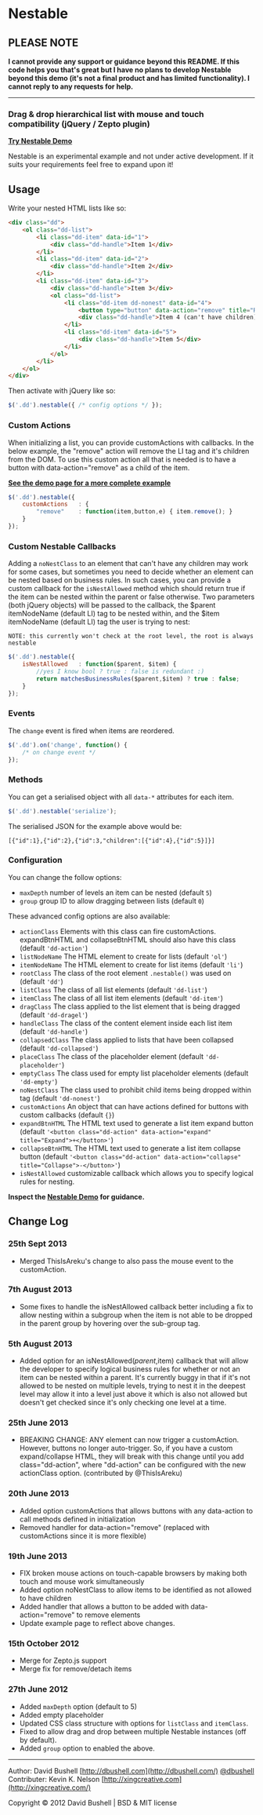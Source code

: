 Nestable
========

## PLEASE NOTE

**I cannot provide any support or guidance beyond this README. If this code helps you that's great but I have no plans to develop Nestable beyond this demo (it's not a final product and has limited functionality). I cannot reply to any requests for help.**

* * *

### Drag & drop hierarchical list with mouse and touch compatibility (jQuery / Zepto plugin)

[**Try Nestable Demo**](https://rawgithub.com/kevinknelson/Nestable/master/index.html)

Nestable is an experimental example and not under active development. If it suits your requirements feel free to expand upon it!

## Usage

Write your nested HTML lists like so:

```html
<div class="dd">
    <ol class="dd-list">
        <li class="dd-item" data-id="1">
            <div class="dd-handle">Item 1</div>
        </li>
        <li class="dd-item" data-id="2">
            <div class="dd-handle">Item 2</div>
        </li>
        <li class="dd-item" data-id="3">
            <div class="dd-handle">Item 3</div>
            <ol class="dd-list">
                <li class="dd-item dd-nonest" data-id="4">
                	<button type="button" data-action="remove" title="Remove">x</button>
                    <div class="dd-handle">Item 4 (can't have children)</div>
                </li>
                <li class="dd-item" data-id="5">
                    <div class="dd-handle">Item 5</div>
                </li>
            </ol>
        </li>
    </ol>
</div>
```

Then activate with jQuery like so:

```js
$('.dd').nestable({ /* config options */ });
```

### Custom Actions

When initializing a list, you can provide customActions with callbacks.  In the below example, the "remove" action will remove the LI tag and it's children from the DOM.  To use this custom action
all that is needed is to have a button with data-action="remove" as a child of the item.

[**See the demo page for a more complete example**](https://rawgithub.com/kevinknelson/Nestable/master/index.html)

```js
$('.dd').nestable({
    customActions   : {
        "remove"    : function(item,button,e) { item.remove(); }
    }
});
```

### Custom Nestable Callbacks

Adding a `noNestClass` to an element that can't have any children may work for some cases, but sometimes you need to decide whether an element can be nested based on business rules.  In such cases, you can provide a custom callback for the `isNestAllowed` method which should return true if the item can be nested within the parent or false otherwise.  Two parameters (both jQuery objects) will be passed to the callback, the $parent itemNodeName (default LI) tag to be nested within, and the $item itemNodeName (default LI) tag the user is trying to nest:

`NOTE: this currently won't check at the root level, the root is always nestable`

```js
$('.dd').nestable({
    isNestAllowed   : function($parent, $item) {
        //yes I know bool ? true : false is redundant :)
        return matchesBusinessRules($parent,$item) ? true : false;
    }
});
```

### Events

The `change` event is fired when items are reordered.

```js
$('.dd').on('change', function() {
    /* on change event */
});
```

### Methods

You can get a serialised object with all `data-*` attributes for each item.

```js
$('.dd').nestable('serialize');
```

The serialised JSON for the example above would be:

    [{"id":1},{"id":2},{"id":3,"children":[{"id":4},{"id":5}]}]

### Configuration

You can change the follow options:

* `maxDepth` number of levels an item can be nested (default `5`)
* `group` group ID to allow dragging between lists (default `0`)

These advanced config options are also available:

* `actionClass` Elements with this class can fire customActions.  expandBtnHTML and collapseBtnHTML should also have this class (default `'dd-action'`)
* `listNodeName` The HTML element to create for lists (default `'ol'`)
* `itemNodeName` The HTML element to create for list items (default `'li'`)
* `rootClass` The class of the root element `.nestable()` was used on (default `'dd'`)
* `listClass` The class of all list elements (default `'dd-list'`)
* `itemClass` The class of all list item elements (default `'dd-item'`)
* `dragClass` The class applied to the list element that is being dragged (default `'dd-dragel'`)
* `handleClass` The class of the content element inside each list item (default `'dd-handle'`)
* `collapsedClass` The class applied to lists that have been collapsed (default `'dd-collapsed'`)
* `placeClass` The class of the placeholder element (default `'dd-placeholder'`)
* `emptyClass` The class used for empty list placeholder elements (default `'dd-empty'`)
* `noNestClass` The class used to prohibit child items being dropped within tag (default `'dd-nonest'`)
* `customActions` An object that can have actions defined for buttons with custom callbacks (default `{}`)
* `expandBtnHTML` The HTML text used to generate a list item expand button (default `'<button class="dd-action" data-action="expand" title="Expand">+</button>'`)
* `collapseBtnHTML` The HTML text used to generate a list item collapse button (default `'<button class="dd-action" data-action="collapse" title="Collapse">-</button>'`)
* `isNestAllowed` customizable callback which allows you to specify logical rules for nesting.

**Inspect the [Nestable Demo](https://rawgithub.com/kevinknelson/Nestable/master/index.html) for guidance.**

## Change Log

### 25th Sept 2013

* Merged ThisIsAreku's change to also pass the mouse event to the customAction.

### 7th August 2013

* Some fixes to handle the isNestAllowed callback better including a fix to allow nesting within a subgroup when the item is not able to be dropped in the parent group by hovering over the sub-group tag.

### 5th August 2013

* Added option for an isNestAllowed($parent,$item) callback that will allow the developer to specify logical business rules for whether or not an item can be nested within a parent.  It's currently buggy in that if it's not allowed to be nested on multiple levels, trying to nest it in the deepest level may allow it into a level just above it which is also not allowed but doesn't get checked since it's only checking one level at a time.

### 25th June 2013

* BREAKING CHANGE: ANY element can now trigger a customAction.  However, buttons no longer auto-trigger.  So, if you have a custom expand/collapse HTML, they will break with this change until you add class="dd-action", where "dd-action" can be configured with the new actionClass option. (contributed by @ThisIsAreku)

### 20th June 2013

* Added option customActions that allows buttons with any data-action to call methods defined in initialization
* Removed handler for data-action="remove" (replaced with customActions since it is more flexible)

### 19th June 2013

* FIX broken mouse actions on touch-capable browsers by making both touch and mouse work simultaneously
* Added option noNestClass to allow items to be identified as not allowed to have children
* Added handler that allows a button to be added with data-action="remove" to remove elements
* Update example page to reflect above changes.

### 15th October 2012

* Merge for Zepto.js support
* Merge fix for remove/detach items

### 27th June 2012

* Added `maxDepth` option (default to 5)
* Added empty placeholder
* Updated CSS class structure with options for `listClass` and `itemClass`.
* Fixed to allow drag and drop between multiple Nestable instances (off by default).
* Added `group` option to enabled the above.

* * *

Author: David Bushell [http://dbushell.com](http://dbushell.com/) [@dbushell](http://twitter.com/dbushell/)
Contributer: Kevin K. Nelson [http://xingcreative.com](http://xingcreative.com/)

Copyright © 2012 David Bushell | BSD & MIT license
